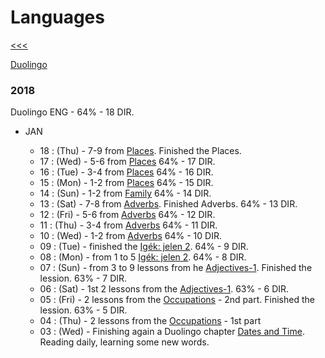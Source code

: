 
Languages
======

[<<<](https://github.com/ttltrk/0con/blob/master/README.MD)

[Duolingo](https://github.com/ttltrk/ELSE/blob/master/LAN/ENG/DUO.MD)

### 2018

Duolingo ENG - 64% - 18 DIR.

  * JAN
    
    * 18 : (Thu) - 7-9 from [Places](https://www.duolingo.com/skill/en/Places). Finished the Places.
    * 17 : (Wed) - 5-6 from [Places](https://www.duolingo.com/skill/en/Places) 64% - 17 DIR.
    * 16 : (Tue) - 3-4 from [Places](https://www.duolingo.com/skill/en/Places) 64% - 16 DIR.
    * 15 : (Mon) - 1-2 from [Places](https://www.duolingo.com/skill/en/Places) 64% - 15 DIR.
    * 14 : (Sun) - 1-2 from [Family](https://www.duolingo.com/skill/en/Family) 64% - 14 DIR.
    * 13 : (Sat) - 7-8 from [Adverbs](https://www.duolingo.com/skill/en/Adverbs). Finished Adverbs. 64% - 13 DIR.
    * 12 : (Fri) - 5-6 from [Adverbs](https://www.duolingo.com/skill/en/Adverbs) 64% - 12 DIR.
    * 11 : (Thu) - 3-4 from [Adverbs](https://www.duolingo.com/skill/en/Adverbs) 64% - 11 DIR.
    * 10 : (Wed) - 1-2 from [Adverbs](https://www.duolingo.com/skill/en/Adverbs) 64% - 10 DIR.
    * 09 : (Tue) - finished the [Igék: jelen 2](https://www.duolingo.com/skill/en/Verbs%3A-Present-2). 64% - 9 DIR.
    * 08 : (Mon) - from 1 to 5 [Igék: jelen 2](https://www.duolingo.com/skill/en/Verbs%3A-Present-2). 64% - 8 DIR.
    * 07 : (Sun) - from 3 to 9 lessons from he [Adjectives-1](https://www.duolingo.com/skill/en/Adjectives-1). Finished the lession. 63% - 7 DIR.
    * 06 : (Sat) - 1st 2 lessons from the [Adjectives-1](https://www.duolingo.com/skill/en/Adjectives-1). 63% - 6 DIR.
    * 05 : (Fri) - 2 lessons from the [Occupations](https://www.duolingo.com/skill/en/Occupations) - 2nd part. Finished the lession. 63% - 5 DIR.
    * 04 : (Thu) - 2 lessons from the [Occupations](https://www.duolingo.com/skill/en/Occupations) - 1st part
    * 03 : (Wed) - Finishing again a Duolingo chapter [Dates and Time](https://www.duolingo.com/skill/en/Dates-and-Time). Reading daily,   learning some new words.
